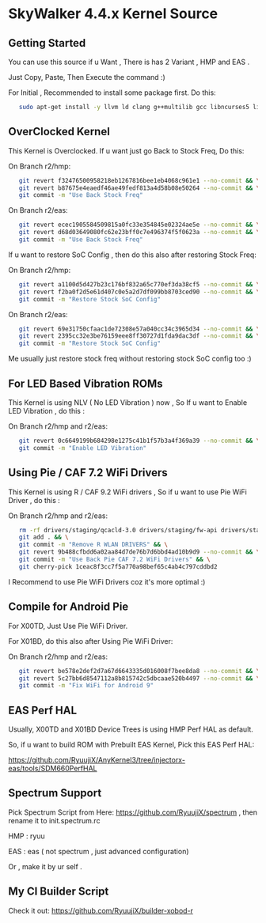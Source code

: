 SkyWalker 4.4.x Kernel Source
====================================

Getting Started
---------------
You can use this source if u Want , 
There is has 2 Variant , HMP and EAS .

Just Copy, Paste, Then Execute the command :)

For Initial , Recommended to install some package first. Do this:

```bash
   sudo apt-get install -y llvm ld clang g++multilib gcc libncurses5 libstdc++6
```

OverClocked Kernel
------------------
This Kernel is Overclocked. If u want just go Back to Stock Freq, Do this:

On Branch r2/hmp:
```bash
   git revert f32476500958218eb1267816bee1eb4068c961e1 --no-commit && \
   git revert b87675e4eaedf46ae49fedf813a4d58b08e50264 --no-commit && \
   git commit -m "Use Back Stock Freq"
```

On Branch r2/eas:
```bash
   git revert ecec1905584509815a0fc33e354845e02324ae5e --no-commit && \
   git revert d68d03649080fc62e23bff0c7e496374f5f0623a --no-commit && \
   git commit -m "Use Back Stock Freq"
```
If u want to restore SoC Config , then do this also after restoring Stock Freq:

On Branch r2/hmp:
```bash
   git revert a1100d5d427b23c176bf832a65c770ef3da38cf5 --no-commit && \
   git revert f2ba0f2d5e61d407c0e5a2d7df099bb8703ced90 --no-commit && \
   git commit -m "Restore Stock SoC Config"
```

On Branch r2/eas:
```bash
   git revert 69e31750cfaac1de72308e57a040cc34c3965d34 --no-commit && \
   git revert 2395cc32e3be76159eee8ff30727d1fda9dac3df --no-commit && \
   git commit -m "Restore Stock SoC Config"
```

Me usually just restore stock freq without restoring stock SoC config too :)

For LED Based Vibration ROMs
----------------------------
This Kernel is using NLV ( No LED Vibration ) now , So If u want to Enable
LED Vibration , do this :

On Branch r2/hmp and r2/eas:
```bash
   git revert 0c6649199b684298e1275c41b1f57b3a4f369a39 --no-commit && \
   git commit -m "Enable LED Vibration"
```

Using Pie / CAF 7.2 WiFi Drivers
--------------------------------
This Kernel is using R / CAF 9.2 WiFi drivers , So if u want to use
Pie WiFi Driver , do this :

On Branch r2/hmp and r2/eas:
```bash
   rm -rf drivers/staging/qcacld-3.0 drivers/staging/fw-api drivers/staging/qca-wifi-host-cmn && \
   git add . && \
   git commit -m "Remove R WLAN DRIVERS" && \
   git revert 9b488cfbdd6a02aa84d7de76b7d6bbd4ad10b9d9 --no-commit && \
   git commit -m "Use Back Pie CAF 7.2 WiFi Drivers" && \
   git cherry-pick 1ceac8f3cc7f5a770a98bef65c4ab4c797cddbd2
```

I Recommend to use Pie WiFi Drivers coz it's more optimal :)

Compile for Android Pie
-----------------------

For X00TD, Just Use Pie WiFi Driver.

For X01BD, do this also after Using Pie WiFi Driver:

On Branch r2/hmp and r2/eas:
```bash
   git revert be578e2def2d7a67d6643335d016008f7bee8da8 --no-commit && \
   git revert 5c27bb6d8547112a8b815742c5dbcaae520b4497 --no-commit && \
   git commit -m "Fix WiFi for Android 9"
```

EAS Perf HAL
------------
Usually, X00TD and X01BD Device Trees is using HMP Perf HAL as default.

So, if u want to build ROM with Prebuilt EAS Kernel, Pick this EAS Perf HAL:

https://github.com/RyuujiX/AnyKernel3/tree/injectorx-eas/tools/SDM660PerfHAL

Spectrum Support
----------------
Pick Spectrum Script from Here: https://github.com/RyuujiX/spectrum , then rename it to init.spectrum.rc

HMP : ryuu

EAS : eas ( not spectrum , just advanced configuration)

Or , make it by ur self .

My CI Builder Script
--------------------
Check it out: https://github.com/RyuujiX/builder-xobod-r